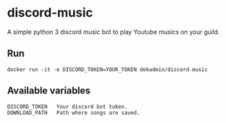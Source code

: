 # discord-music
A simple python 3 discord music bot to play Youtube musics on your guild.

## Run
```SH
docker run -it -e DISCORD_TOKEN=YOUR_TOKEN dekadmin/discord-music
```

## Available variables

```SH
DISCORD_TOKEN   Your discord bot token.
DOWNLOAD_PATH   Path where songs are saved.
```